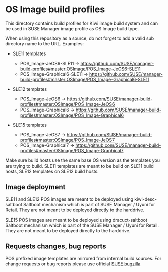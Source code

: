 # OS Image build profiles

This directory contains build profiles for Kiwi image build system and can be used in SUSE Manager image profile as OS Image build type.

When using this repository as a source, do not forget to add a valid sub directory name to the URL. Examples:

* SLE11 templates
  * POS_Image-JeOS6-SLE11 -> https://github.com/SUSE/manager-build-profiles#master:OSImage/POS_Image-JeOS6-SLE11
  * POS_Image-Graphical6-SLE11 -> https://github.com/SUSE/manager-build-profiles#master:OSImage/POS_Image-Graphical6-SLE11

* SLE12 templates
  * POS_Image-JeOS6 -> https://github.com/SUSE/manager-build-profiles#master:OSImage/POS_Image-JeOS6
  * POS_Image-Graphical6 -> https://github.com/SUSE/manager-build-profiles#master:OSImage/POS_Image-Graphical6

* SLE15 templates
  * POS_Image-JeOS7 -> https://github.com/SUSE/manager-build-profiles#master:OSImage/POS_Image-JeOS7
  * POS_Image-Graphical7 -> https://github.com/SUSE/manager-build-profiles#master:OSImage/POS_Image-Graphical7


Make sure build hosts use the same base OS version as the templates you are trying to build. SLE11 templates are meant to be build on SLE11 build hosts, SLE12 templates on SLE12 build hosts.

## Image deployment

SLE11 and SLE12 POS images are meant to be deployed using kiwi-desc-saltboot Saltboot mechanism which is part of SUSE Manager / Uyuni for Retail. They are not meant to be deployed directly to the harddrive.

SLE15 POS images are meant to be deployed using dracuct-saltboot Saltboot mechanism which is part of the SUSE Manager / Uyuni for Retail. They are not meant to be deployed directly to the harddrive.

## Requests changes, bug reports

POS prefixed image templates are mirrored from internal build sources. For change requests or bug reports please use official [SUSE bugzilla](https://bugzilla.suse.com)


